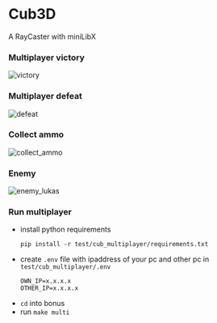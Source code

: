 # Cub3D
A RayCaster with miniLibX

### Multiplayer victory
![victory](https://github.com/user-attachments/assets/40892524-0aa5-44e3-be76-e5928afc1b83)

### Multiplayer defeat
![defeat](https://github.com/user-attachments/assets/53840991-4ad5-4c45-94c6-247e1a9a0faf)

### Collect ammo
![collect_ammo](https://github.com/user-attachments/assets/587131f7-022f-4295-a197-3f77db6d9182)

### Enemy
![enemy_lukas](https://github.com/user-attachments/assets/b66d94ed-f526-415a-af82-0082084c1611)

### Run multiplayer
- install python requirements
  ```
  pip install -r test/cub_multiplayer/requirements.txt
  ```
- create `.env` file with ipaddress of your pc and other pc in `test/cub_multiplayer/.env`
  ```
  OWN_IP=x.x.x.x
  OTHER_IP=x.x.x.x
  ```
- `cd` into bonus
- run `make multi`
